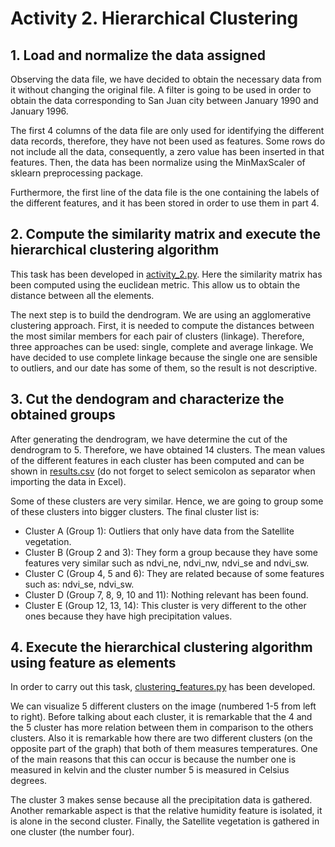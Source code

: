 # Activity 2. Hierarchical Clustering

## 1. Load and normalize the data assigned
Observing the data file, we have decided to obtain the necessary data from it 
without changing the original file. A filter is going to be used in order to 
obtain the data corresponding to San Juan city between January 1990 and January
1996.

The first 4 columns of the data file are only used for identifying the different
data records, therefore, they have not been used as features. Some rows do not
include all the data, consequently, a zero value has been inserted in that 
features. Then, the data has been normalize using the MinMaxScaler of sklearn 
preprocessing package.

Furthermore, the first line of the data file is the one containing the labels of 
the different features, and it has been stored in order to use them in part 4.


## 2. Compute the similarity matrix and execute the hierarchical clustering algorithm
This task has been developed in [activity_2.py](activity_2.py). Here the similarity 
matrix has been computed using the euclidean metric. This allow us to obtain the
distance between all the elements.

The next step is to build the dendrogram. We are using an agglomerative clustering
approach. First, it is needed to compute the distances between the most similar members 
for each pair of clusters (linkage). Therefore, three approaches can be used: single, complete and
average linkage. We have decided to use complete linkage because the single one are 
sensible to outliers, and our date has some of them, so the result is not descriptive.


## 3. Cut the dendogram and characterize the obtained groups
After generating the dendrogram, we have determine the cut of the dendrogram to 5. Therefore, 
we have obtained 14 clusters. The mean values of the different features in each cluster
has been computed and can be shown in [results.csv](results.csv) (do not forget to
select semicolon as separator when importing the data in Excel).

Some of these clusters are very similar. Hence, we are going to group some of these clusters
into bigger clusters. The final cluster list is:
* Cluster A (Group 1): Outliers that only have data from the Satellite vegetation.
* Cluster B (Group 2 and 3): They form a group because they have some features very similar
such as ndvi\_ne, ndvi\_nw, ndvi\_se and ndvi\_sw.
* Cluster C (Group 4, 5 and 6): They are related because of some features such as: ndvi\_se,
ndvi\_sw.
* Cluster D (Group 7, 8, 9, 10 and 11): Nothing relevant has been found. 
* Cluster E (Group 12, 13, 14): This cluster is very different to the other ones because they
have high precipitation values.


## 4. Execute the hierarchical clustering algorithm using feature as elements
In order to carry out this task, [clustering_features.py](clustering_features.py)
has been developed. 

We can visualize 5 different clusters on the image (numbered 1-5 from left to right). Before talking about each cluster, it is remarkable that the 4 and the 5 cluster has more relation between them in comparison to the others clusters. 
Also it is remarkable how there are two different clusters (on the opposite part of the graph) that both of them measures temperatures. One of the main reasons that this can occur is because the number one is measured in kelvin and the cluster number 5 is measured in Celsius degrees. 

The cluster 3 makes sense because all the precipitation data is gathered. Another remarkable aspect is that the relative humidity feature is isolated, it is alone in the second cluster. Finally, the Satellite vegetation is gathered in one cluster (the number four). 
